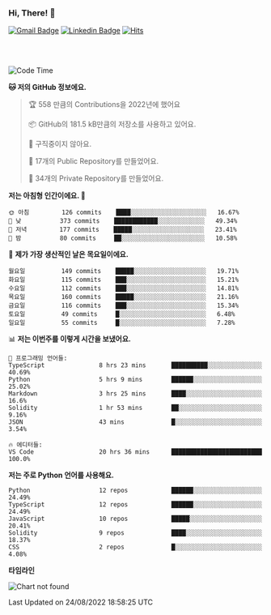 ### Hi, There! 👋


[![Gmail Badge](https://img.shields.io/badge/-725psh@gmail.com-c14438?style=flat&logo=Gmail&logoColor=white&link=mailto:725psh@gmail.com)](mailto:725psh@gmail.com) 
[![Linkedin Badge](https://img.shields.io/badge/-soohanpark-0072b1?style=flat&logo=Linkedin&logoColor=white&link=https://www.linkedin.com/in/soohanpark/)](https://www.linkedin.com/in/soohanpark/) 
[![Hits](https://hits.seeyoufarm.com/api/count/incr/badge.svg?url=https%3A%2F%2Fgithub.com%2FSoohan-Park&count_bg=%23000000&title_bg=%23828282&icon=gradle.svg&icon_color=%23FFFFFF&title=Visited&edge_flat=false)](https://hits.seeyoufarm.com)  

<br />
<br />

<!--START_SECTION:waka-->
![Code Time](http://img.shields.io/badge/Code%20Time-234%20hrs%2029%20mins-blue)

**🐱 저의 GitHub 정보에요.** 

> 🏆 558 만큼의 Contributions을 2022년에 했어요
 > 
> 📦 GitHub의 181.5 kB만큼의 저장소를 사용하고 있어요. 
 > 
> 🚫 구직중이지 않아요.
 > 
> 📜 17개의 Public Repository를 만들었어요. 
 > 
> 🔑 34개의 Private Repository를 만들었어요.  
 > 
**저는 아침형 인간이에요. 🐤** 

```text
🌞 아침         126 commits    ████░░░░░░░░░░░░░░░░░░░░░   16.67% 
🌆 낮　         373 commits    ████████████░░░░░░░░░░░░░   49.34% 
🌃 저녁         177 commits    █████░░░░░░░░░░░░░░░░░░░░   23.41% 
🌙 밤　         80 commits     ██░░░░░░░░░░░░░░░░░░░░░░░   10.58%

```
📅 **제가 가장 생산적인 날은 목요일이에요.** 

```text
월요일          149 commits    █████░░░░░░░░░░░░░░░░░░░░   19.71% 
화요일          115 commits    ███░░░░░░░░░░░░░░░░░░░░░░   15.21% 
수요일          112 commits    ███░░░░░░░░░░░░░░░░░░░░░░   14.81% 
목요일          160 commits    █████░░░░░░░░░░░░░░░░░░░░   21.16% 
금요일          116 commits    ███░░░░░░░░░░░░░░░░░░░░░░   15.34% 
토요일          49 commits     █░░░░░░░░░░░░░░░░░░░░░░░░   6.48% 
일요일          55 commits     █░░░░░░░░░░░░░░░░░░░░░░░░   7.28%

```


📊 **저는 이번주를 이렇게 시간을 보냈어요.** 

```text
💬 프로그래밍 언어들: 
TypeScript               8 hrs 23 mins       ██████████░░░░░░░░░░░░░░░   40.69% 
Python                   5 hrs 9 mins        ██████░░░░░░░░░░░░░░░░░░░   25.02% 
Markdown                 3 hrs 25 mins       ████░░░░░░░░░░░░░░░░░░░░░   16.6% 
Solidity                 1 hr 53 mins        ██░░░░░░░░░░░░░░░░░░░░░░░   9.16% 
JSON                     43 mins             █░░░░░░░░░░░░░░░░░░░░░░░░   3.54%

🔥 에디터들: 
VS Code                  20 hrs 36 mins      █████████████████████████   100.0%

```

**저는 주로 Python 언어를 사용해요.** 

```text
Python                   12 repos            ██████░░░░░░░░░░░░░░░░░░░   24.49% 
TypeScript               12 repos            ██████░░░░░░░░░░░░░░░░░░░   24.49% 
JavaScript               10 repos            █████░░░░░░░░░░░░░░░░░░░░   20.41% 
Solidity                 9 repos             ████░░░░░░░░░░░░░░░░░░░░░   18.37% 
CSS                      2 repos             █░░░░░░░░░░░░░░░░░░░░░░░░   4.08%

```


**타임라인**

![Chart not found](https://raw.githubusercontent.com/Soohan-Park/Soohan-Park/master/charts/bar_graph.png) 


 Last Updated on 24/08/2022 18:58:25 UTC
<!--END_SECTION:waka-->
